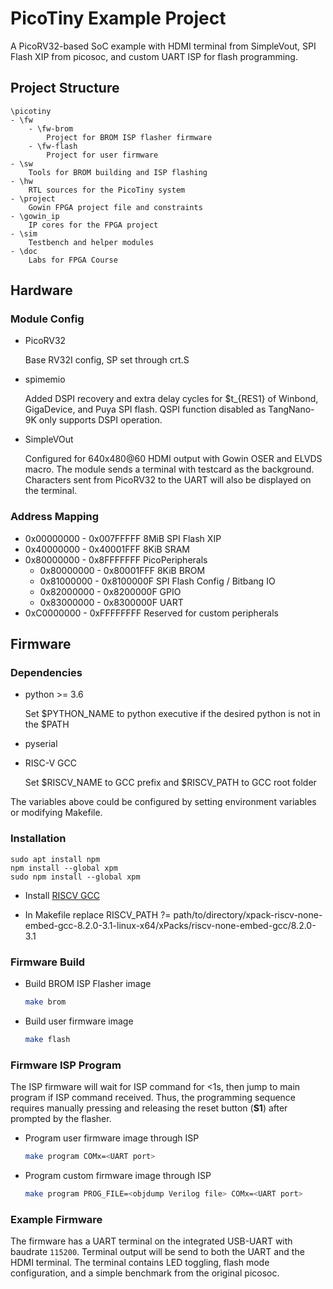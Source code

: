 # PicoTiny Example Project

A PicoRV32-based SoC example with HDMI terminal from SimpleVout, SPI Flash XIP from picosoc, and custom UART ISP for flash programming.

## Project Structure

```text
\picotiny
- \fw
    - \fw-brom
        Project for BROM ISP flasher firmware
    - \fw-flash
        Project for user firmware
- \sw
    Tools for BROM building and ISP flashing
- \hw
    RTL sources for the PicoTiny system
- \project
    Gowin FPGA project file and constraints
- \gowin_ip
    IP cores for the FPGA project
- \sim
    Testbench and helper modules
- \doc
    Labs for FPGA Course
```

## Hardware

### Module Config

- PicoRV32

    Base RV32I config, SP set through crt.S

- spimemio

    Added DSPI recovery and extra delay cycles for $t_{RES1} of Winbond, GigaDevice, and Puya SPI flash. QSPI function disabled as TangNano-9K only supports DSPI operation.

- SimpleVOut

    Configured for 640x480@60 HDMI output with Gowin OSER and ELVDS macro. The module sends a terminal with testcard as the background. Characters sent from PicoRV32 to the UART will also be displayed on the terminal.

### Address Mapping

- 0x00000000 - 0x007FFFFF 8MiB SPI Flash XIP
- 0x40000000 - 0x40001FFF 8KiB SRAM
- 0x80000000 - 0x8FFFFFFF PicoPeripherals
  - 0x80000000 - 0x80001FFF 8KiB BROM
  - 0x81000000 - 0x8100000F SPI Flash Config / Bitbang IO
  - 0x82000000 - 0x8200000F GPIO
  - 0x83000000 - 0x8300000F UART
- 0xC0000000 - 0xFFFFFFFF Reserved for custom peripherals

## Firmware

### Dependencies

- python >= 3.6

    Set $PYTHON_NAME to python executive if the desired python is not in the $PATH
- pyserial
- RISC-V GCC

    Set $RISCV_NAME to GCC prefix and $RISCV_PATH to GCC root folder

The variables above could be configured by setting environment variables or modifying Makefile.

### Installation
    
    sudo apt install npm
    npm install --global xpm
    sudo npm install --global xpm


- Install [RISCV GCC](https://github.com/xpack-dev-tools/riscv-none-embed-gcc-xpack/releases/tag/v8.2.0-3.1/)

- In Makefile replace 
RISCV_PATH 	?= path/to/directory/xpack-riscv-none-embed-gcc-8.2.0-3.1-linux-x64/xPacks/riscv-none-embed-gcc/8.2.0-3.1

### Firmware Build

- Build BROM ISP Flasher image

    ```bash
    make brom
    ```

- Build user firmware image

    ```bash
    make flash
    ```

### Firmware ISP Program

The ISP firmware will wait for ISP command for <1s, then jump to main program if ISP command received. Thus, the programming sequence requires manually pressing and releasing the reset button (**S1**) after prompted by the flasher.

- Program user firmware image through ISP

    ```bash
    make program COMx=<UART port>
    ```

- Program custom firmware image through ISP

    ```bash
    make program PROG_FILE=<objdump Verilog file> COMx=<UART port>
    ```

### Example Firmware

The firmware has a UART terminal on the integrated USB-UART with baudrate `115200`. Terminal output will be send to both the UART and the HDMI terminal. The terminal contains LED toggling, flash mode configuration, and a simple benchmark from the original picosoc.
